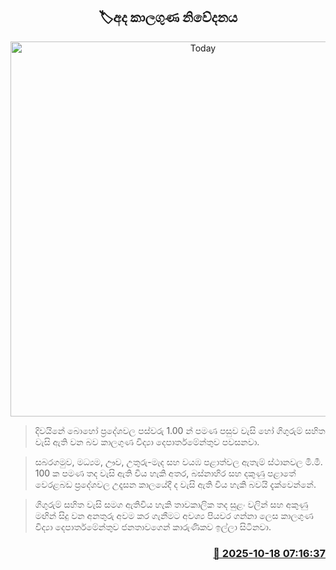 <p align='center'><b><h2 align='center' title='Today's weather forecast'>🏷අද කාලගුණ නිවේදනය</h2></b></p>
<p align='center'><img src='https://helakuru.sgp1.cdn.digitaloceanspaces.com/esana/images/lib/weather-thumb-new-1[1].jpg' width='600' alt='Today's weather forecast'></p>

> දිවයිනේ බොහෝ ප්‍රදේශවල පස්වරු 1.00 න් පමණ පසුව වැසි හෝ ගිගුරුම් සහිත වැසි ඇති වන බව කාලගුණ විද්‍යා දෙපාර්තමේන්තුව පවසනවා.

> සබරගමුව, මධ්‍යම, ඌව, උතුරු-මැද සහ වයඹ පළාත්වල ඇතැම් ස්ථානවල මි.මී. 100 ක පමණ තද වැසි ඇති විය හැකි අතර, බස්නාහිර සහ දකුණු පළාතේ වෙරළබඩ ප්‍රදේශවල උදෑසන කාලයේදී ද වැසි ඇති විය හැකි බවයි දැක්වෙන්නේ.

> ගිගුරුම් සහිත වැසි සමග ඇතිවිය හැකි තාවකාලික තද සුළං වලින් සහ අකුණු මඟින් සිදු වන අනතුරු අවම කර ගැනීමට අවශ්‍ය පියවර ගන්නා ලෙස කාලගුණ විද්‍යා දෙපාර්තමේන්තුව ජනතාවගෙන් කාරුණිකව ඉල්ලා සිටිනවා.



<h3 align='right'><a href='https://www.helakuru.lk/esana/p/114555/'>📅 2025-10-18 07:16:37</a></h3>
